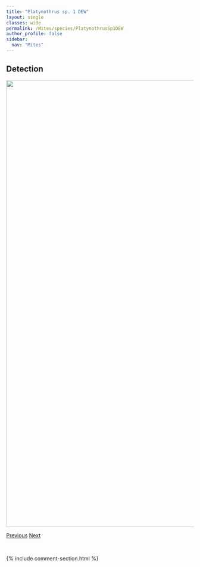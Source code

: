 ```yaml
---
title: "Platynothrus sp. 1 DEW"
layout: single
classes: wide
permalink: /Mites/species/PlatynothrusSp1DEW
author_profile: false
sidebar:
  nav: "Mites"
---
```


<h2>Detection</h2>

<a href="https://drive.google.com/uc?export=view&id=1pOjGfjsEKm04XVCRKpwSPGnfEiL-6Uwa">
<img src="https://drive.google.com/uc?export=view&id=1pOjGfjsEKm04XVCRKpwSPGnfEiL-6Uwa" height = "1200" width = "800">
</a>


<a href="/DevelopmentWebsite/Mites/species/PlatynothrusSibiricus" class="pagination--pager" title="Platynothrus sibiricus">Previous</a> <a href="/DevelopmentWebsite/Mites/species/PlatynothrusYamasakii" class="pagination--pager" title="Platynothrus yamasakii">Next</a>

<p>&nbsp;</p>

{% include comment-section.html %}
